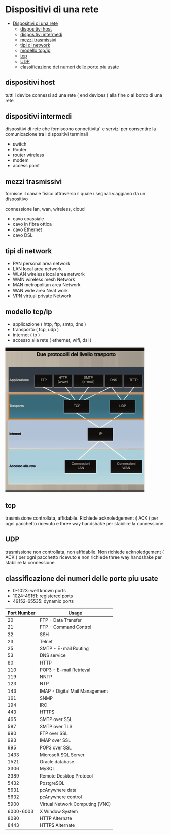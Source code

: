 # Dispositivi di una rete

<!--toc:start-->

- [Dispositivi di una rete](#dispositivi-di-una-rete)
  - [dispositivi host](#dispositivi-host)
  - [dispositivi intermedi](#dispositivi-intermedi)
  - [mezzi trasmissivi](#mezzi-trasmissivi)
  - [tipi di network](#tipi-di-network)
  - [modello tcp/ip](#modello-tcpip)
  - [tcp](#tcp)
  - [UDP](#udp)
  - [classificazione dei numeri delle porte piu usate](#classificazione-dei-numeri-delle-porte-piu-usate)
  <!--toc:end-->

## dispositivi host

tutti i device connessi ad una rete ( end devices ) alla fine o al bordo di una
rete

## dispositivi intermedi

dispositivi di rete che forniscono connettivita' e servizi per consentire la
comunicazione tra i dispositivi terminali

- switch
- Router
- router wireless
- modem
- access point

## mezzi trasmissivi

fornisce il canale fisico attraverso il quale i segnali viaggiano da un
dispositivo

connessione lan, wan, wireless, cloud

- cavo coassiale
- cavo in fibra ottica
- cavo Ethernet
- cavo DSL

## tipi di network

- PAN personal area network
- LAN local area network
- WLAN wireless local area network
- WMN wireless mesh Network
- MAN metropolitan area Network
- WAN wide area Neat work
- VPN virtual private Network

## modello tcp/ip

- applicazione ( http, ftp, smtp, dns )
- transporto ( tcp, udp )
- internet ( ip )
- accesso alla rete ( ethernet, wifi, dsl )

![](img/2023-12-02-15-31-21.png)

## tcp

trasmissione controllata, affidabile. Richiede acknoledgement ( ACK ) per ogni
pacchetto ricevuto e three way handshake per stabilire la connessione.

## UDP

trasmissione non controllata, non affidabile. Non richiede acknoledgement ( ACK
) per ogni pacchetto ricevuto e non richiede three way handshake per stabilire
la connessione.

## classificazione dei numeri delle porte piu usate

- 0-1023: well known ports
- 1024-49151: registered ports
- 49152-65535: dynamic ports

| Port Number | Usage                           |
| ----------- | ------------------------------- |
| 20          | FTP - Data Transfer             |
| 21          | FTP - Command Control           |
| 22          | SSH                             |
| 23          | Telnet                          |
| 25          | SMTP - E-mail Routing           |
| 53          | DNS service                     |
| 80          | HTTP                            |
| 110         | POP3 - E-mail Retrieval         |
| 119         | NNTP                            |
| 123         | NTP                             |
| 143         | IMAP - Digital Mail Management  |
| 161         | SNMP                            |
| 194         | IRC                             |
| 443         | HTTPS                           |
| 465         | SMTP over SSL                   |
| 587         | SMTP over TLS                   |
| 990         | FTP over SSL                    |
| 993         | IMAP over SSL                   |
| 995         | POP3 over SSL                   |
| 1433        | Microsoft SQL Server            |
| 1521        | Oracle database                 |
| 3306        | MySQL                           |
| 3389        | Remote Desktop Protocol         |
| 5432        | PostgreSQL                      |
| 5631        | pcAnywhere data                 |
| 5632        | pcAnywhere control              |
| 5900        | Virtual Network Computing (VNC) |
| 6000-6003   | X Window System                 |
| 8080        | HTTP Alternate                  |
| 8443        | HTTPS Alternate                 |
